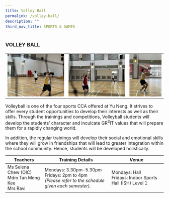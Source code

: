 ```yaml
---
title: Volley Ball
permalink: /volley-ball/
description: ""
third_nav_title: SPORTS & GAMES
---
```


### VOLLEY BALL

<table>
	<tr>
		<td><img src="/images/VolleyBall-1.jpg"/></td>
		<td><img src="/images/VolleyBall-2.jpg"/></td>
		<td width="23%"><img src="/images/VolleyBall-3.jpg"/></td>
	</tr>
</table>

Volleyball is one of the four sports CCA offered at Yu Neng. It strives to offer every student opportunities to develop their interests as well as their skills. Through the trainings and competitions, Volleyball students will develop the students’ character and inculcate GR<sup>3</sup>IT values that will prepare them for a rapidly changing world.

In addition, the regular trainings will develop their social and emotional skills where they will grow in friendships that will lead to greater integration within the school community. Hence, students will be developed holistically.

| Teachers | Training Details | Venue |
| --- | --- | --- |
| Ms Selena Chew (OIC)<br>Mdm Tan Meng Kee<br>Mrs Ravi | Mondays: 3.30pm-5.30pm<br>Fridays: 2pm to 4pm<br>*(Please refer to the schedule given each semester).* | Mondays: Hall<br>Fridays: Indoor Sports Hall (ISH) Level 1 |